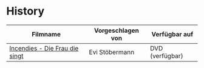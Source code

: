 # History

|Filmname                                                                   |Vorgeschlagen von|Verfügbar auf       |
|---------------------------------------------------------------------------|-----------------|--------------------|
|[Incendies - Die Frau die singt](https://www.imdb.com/title/tt1255953/)    |Evi Stöbermann   |DVD (verfügbar)     |
